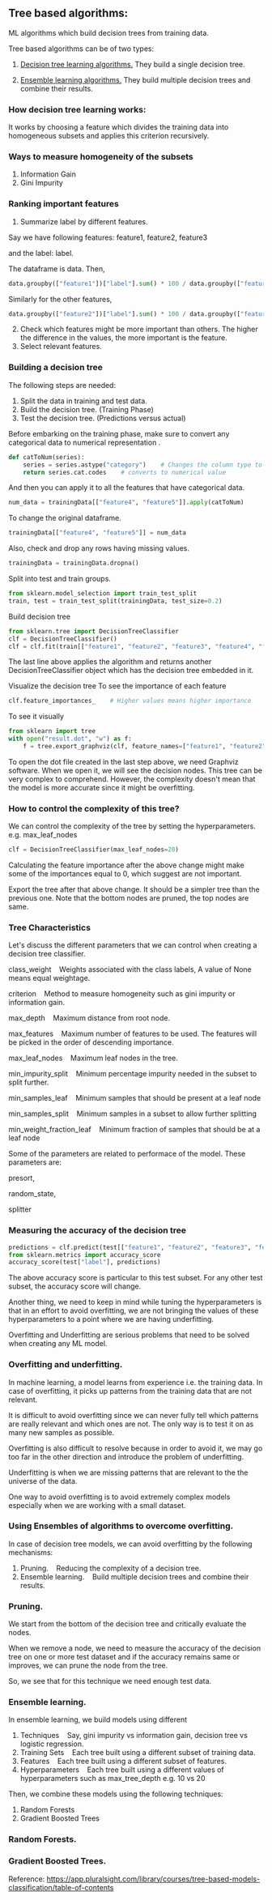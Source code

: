 ## Tree based algorithms:
ML algorithms which build decision trees from training data.

Tree based algorithms can be of two types:
1. <u>Decision tree learning algorithms.</u>  They build a single decision tree.

2. <u>Ensemble learning algorithms.</u>  They build multiple decision trees and combine their results.

### How decision tree learning works:
It works by choosing a feature which divides the training data into homogeneous subsets and applies this criterion recursively.

### Ways to measure homogeneity of the subsets
1. Information Gain
2. Gini Impurity

### Ranking important features
1. Summarize label by different features.

Say we have following features: feature1, feature2, feature3

and the label: label.

The dataframe is data.
Then,
```python
data.groupby(["feature1"])["label"].sum() * 100 / data.groupby(["feature1"])["label"].count()
```
Similarly for the other features,
```python
data.groupby(["feature2"])["label"].sum() * 100 / data.groupby(["feature2"])["label"].count()
```

2. Check which features might be more important than others. The higher the difference in the values, the more important is the feature.
3. Select relevant features.

### Building a decision tree
The following steps are needed:
1. Split the data in training and test data.
2. Build the decision tree. (Training Phase)
3. Test the decision tree. (Predictions versus actual)

Before embarking on the training phase, make sure to convert any categorical data to numerical representation .
```python
def catToNum(series):
    series = series.astype("category")    # Changes the column type to category
    return series.cat.codes    # converts to numerical value
```

And then you can apply it to all the features that have categorical data.
```python
num_data = trainingData[["feature4", "feature5"]].apply(catToNum)
```

To change the original dataframe.
```python
trainingData[["feature4", "feature5"]] = num_data
```

Also, check and drop any rows having missing values.
```python
trainingData = trainingData.dropna()
```

Split into test and train groups.
```python
from sklearn.model_selection import train_test_split
train, test = train_test_split(trainingData, test_size=0.2)
```

Build decision tree
```python
from sklearn.tree import DecisionTreeClassifier
clf = DecisionTreeClassifier()
clf = clf.fit(train[["feature1", "feature2", "feature3", "feature4", "feature5"]], train["label"])
```

The last line above applies the algorithm and returns another DecisionTreeClassifier object which has the decision tree embedded in it.

Visualize the decision tree
To see the importance of each feature
```python
clf.feature_importances_    # Higher values means higher importance
```

To see it visually
```python
from sklearn import tree
with open("result.dot", "w") as f:
    f = tree.export_graphviz(clf, feature_names=["feature1", "feature2", "feature3", "feature4", "feature5"], outfile=f)
```

To open the dot file created in the last step above, we need Graphviz software.
When we open it, we will see the decision nodes. This tree can be very complex to comprehend.
However, the complexity doesn't mean that the model is more accurate since it might be overfitting.

### How to control the complexity of this tree?
We can control the complexity of the tree by setting the hyperparameters.
e.g. max_leaf_nodes
```python
clf = DecisionTreeClassifier(max_leaf_nodes=20)
```
Calculating the feature importance after the above change might make some of the importances equal to 0, which suggest are not important.

Export the tree after that above change. It should be a simpler tree than the previous one.
Note that the bottom nodes are pruned, the top nodes are same.

### Tree Characteristics
Let's discuss the different parameters that we can control when creating a decision tree classifier.

class_weight &nbsp;&nbsp;&nbsp;Weights associated with the class labels, A value of None means equal weightage.

criterion &nbsp;&nbsp;&nbsp;Method to measure homogeneity such as gini impurity or information gain.

max_depth &nbsp;&nbsp;&nbsp;Maximum distance from root node.

max_features &nbsp;&nbsp;&nbsp;Maximum number of features to be used. The features will be picked in the order of descending importance.

max_leaf_nodes &nbsp;&nbsp;&nbsp;Maximum leaf nodes in the tree.

min_impurity_split &nbsp;&nbsp;&nbsp;Minimum percentage impurity needed in the subset to split further.

min_samples_leaf &nbsp;&nbsp;&nbsp;Minimum samples that should be present at a leaf node

min_samples_split &nbsp;&nbsp;&nbsp;Minimum samples in a subset to allow further splitting

min_weight_fraction_leaf &nbsp;&nbsp;&nbsp;Minimum fraction of samples that should be at a leaf node

Some of the parameters are related to performace of the model. These parameters are:

presort, 

random_state, 

splitter

### Measuring the accuracy of the decision tree
```python
predictions = clf.predict(test[["feature1", "feature2", "feature3", "feature4", "feature5"]])
from sklearn.metrics import accuracy_score
accuracy_score(test["label"], predictions)
```

The above accuracy score is particular to this test subset. For any other test subset, the accuracy score will change.

Another thing, we need to keep in mind while tuning the hyperparameters is that in an effort to avoid overfitting, we are not bringing the values of these hyperparameters to a point where we are having underfitting.

Overfitting and Underfitting are serious problems that need to be solved when creating any ML model.

### Overfitting and underfitting.
In machine learning, a model learns from experience i.e. the training data. In case of overfitting, it picks up patterns from the training data that are not relevant.

It is difficult to avoid overfitting since we can never fully tell which patterns are really relevant and which ones are not. The only way is to test it on as many new samples as possible.

Overfitting is also difficult to resolve because in order to avoid it, we may go too far in the other direction and introduce the problem of underfitting.

Underfitting is when we are missing patterns that are relevant to the the universe of the data.

One way to avoid overfitting is to avoid extremely complex models especially when we are working with a small dataset.

### Using Ensembles of algorithms to overcome overfitting.

In case of decision tree models, we can avoid overfitting by the following mechanisms:
1. Pruning. &nbsp;&nbsp;&nbsp;Reducing the complexity of a decision tree. 
2. Ensemble learning. &nbsp;&nbsp;&nbsp;Build multiple decision trees and combine their results.

### Pruning.
We start from the bottom of the decision tree and critically evaluate the nodes.

When we remove a node, we need to measure the accuracy of the decision tree on one or more test dataset and if the accuracy remains same or improves, we can prune the node from the tree.

So, we see that for this technique we need enough test data.

### Ensemble learning.
In ensemble learning, we build models using different
1. Techniques &nbsp;&nbsp;&nbsp;Say, gini impurity vs information gain, decision tree vs logistic regression.
2. Training Sets &nbsp;&nbsp;&nbsp;Each tree built using a different subset of training data.
3. Features &nbsp;&nbsp;&nbsp;Each tree built using a different subset of features.
4. Hyperparameters &nbsp;&nbsp;&nbsp;Each tree built using a different values of hyperparameters such as max_tree_depth e.g. 10 vs 20

Then, we combine these models using the following techniques:
1. Random Forests
2. Gradient Boosted Trees

### Random Forests.

### Gradient Boosted Trees.

Reference:
https://app.pluralsight.com/library/courses/tree-based-models-classification/table-of-contents